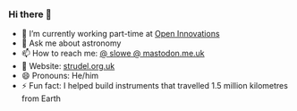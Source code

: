 ### Hi there 👋

- 🔭 I’m currently working part-time at [Open Innovations](https://open-innovations.org)
- 💬 Ask me about astronomy
- 📫 How to reach me: <a rel="me nofollow" href="https://mastodon.me.uk/@slowe">@ slowe @ mastodon.me.uk</a>
- 🔗 Website: [strudel.org.uk](https://strudel.org.uk/)
- 😄 Pronouns: He/him
- ⚡ Fun fact: I helped build instruments that travelled 1.5 million kilometres from Earth
